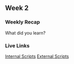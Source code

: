 ## Week 2

### Weekly Recap

What did you learn?

### Live Links

[Internal Scripts](https://chandlerh7.github.io/VSCode/week-2/index.html)
[External Scripts](https://chandlerh7.github.io/VSCode/week-2/pumpkinpatch.html)